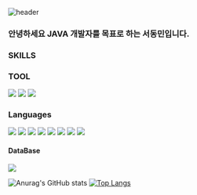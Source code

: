 ![header](https://capsule-render.vercel.app/api?type=cylinder&color=000000&height=150&section=header&text=GitHub&fontColor=ffffff&fontSize=70&animation=fadeIn&fontAlignY=55)

### 안녕하세요 JAVA 개발자를 목표로 하는 서동민입니다.

### SKILLS
### TOOL
<img src="https://img.shields.io/badge/Eclipse IDE-2C2255?style=for-the-badge&logo=Eclipse IDE%20IDE&logoColor=white"> <img src="https://img.shields.io/badge/Visual Studio Code-007ACC?style=for-the-badge&logo=Visual Studio Code&logoColor=white">
<img src="https://img.shields.io/badge/Android Studio-3DDC84?style=for-the-badge&logo=Android Studio&logoColor=white">
### Languages
<img src="https://img.shields.io/badge/JAVA-007396?style=for-the-badge&logo=java&logoColor=white"> <img src="https://img.shields.io/badge/Spring-6DB33F?style=for-the-badge&logo=Spring&logoColor=white">
<img src="https://img.shields.io/badge/Spring Boot-6DB33F?style=for-the-badge&logo=Spring Boot&logoColor=white">
<img src="https://img.shields.io/badge/JavaScript-007396?style=for-the-badge&logo=JavaScript&logoColor=white">
<img src="https://img.shields.io/badge/HTML5-E34F26?style=for-the-badge&logo=HTML5&logoColor=white">
<img src="https://img.shields.io/badge/CSS3-1572B6?style=for-the-badge&logo=CSS3&logoColor=white">
<img src="https://img.shields.io/badge/Vue.js-4FC08D?style=for-the-badge&logo=Vue.js&logoColor=white">
<img src="https://img.shields.io/badge/Kotlin-7F52FF?style=for-the-badge&logo=Kotlin&logoColor=white">
#### DataBase
<img src="https://img.shields.io/badge/Oracle-F80000?style=for-the-badge&logo=Oracle&logoColor=white">

![Anurag's GitHub stats](https://github-readme-stats.vercel.app/api?username=seo0601&show_icons=true&theme=radical)
[![Top Langs](https://github-readme-stats.vercel.app/api/top-langs/?username=seo0601&layout=compact)](https://github.com/anuraghazra/github-readme-stats)
